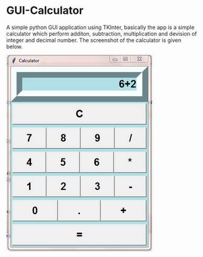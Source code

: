 # GUI-Calculator
A simple python GUI application using TKInter, basically the app is a simple calculator which perform additon, subtraction, multiplication and devision of integer and decimal number. The screenshot of the calculator is given below.


![ScreenShot](https://github.com/minukumari/GUI-Calculator/blob/master/Calculator.PNG)
